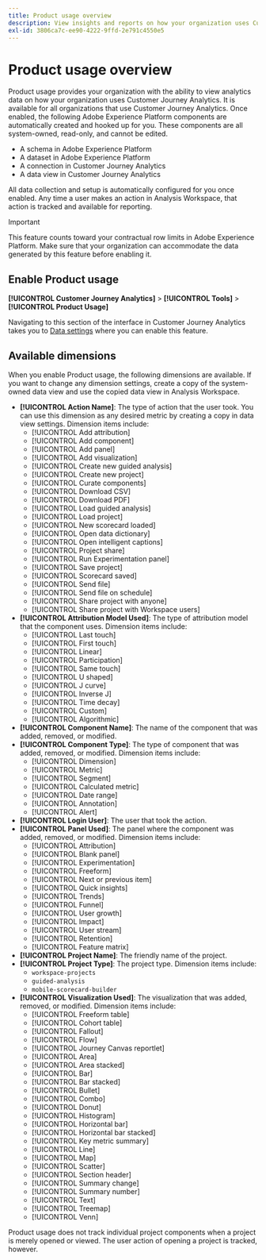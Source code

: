 ```yaml
---
title: Product usage overview
description: View insights and reports on how your organization uses Customer Journey Analytics.
exl-id: 3806ca7c-ee90-4222-9ffd-2e791c4550e5
---
```

# Product usage overview

Product usage provides your organization with the ability to view analytics data on how your organization uses Customer Journey Analytics. It is available for all organizations that use Customer Journey Analytics. Once enabled, the following Adobe Experience Platform components are automatically created and hooked up for you. These components are all system-owned, read-only, and cannot be edited.

* A schema in Adobe Experience Platform
* A dataset in Adobe Experience Platform
* A connection in Customer Journey Analytics
* A data view in Customer Journey Analytics

All data collection and setup is automatically configured for you once enabled. Any time a user makes an action in Analysis Workspace, that action is tracked and available for reporting.

>[!IMPORTANT]
>
>This feature counts toward your contractual row limits in Adobe Experience Platform. Make sure that your organization can accommodate the data generated by this feature before enabling it.

## Enable Product usage

**[!UICONTROL Customer Journey Analytics]** > **[!UICONTROL Tools]** > **[!UICONTROL Product Usage]**

Navigating to this section of the interface in Customer Journey Analytics takes you to [Data settings](data-settings.md) where you can enable this feature.

## Available dimensions

When you enable Product usage, the following dimensions are available. If you want to change any dimension settings, create a copy of the system-owned data view and use the copied data view in Analysis Workspace.

* **[!UICONTROL Action Name]**: The type of action that the user took. You can use this dimension as any desired metric by creating a copy in data view settings. Dimension items include:
  * [!UICONTROL Add attribution]
  * [!UICONTROL Add component]
  * [!UICONTROL Add panel]
  * [!UICONTROL Add visualization]
  * [!UICONTROL Create new guided analysis]
  * [!UICONTROL Create new project]
  * [!UICONTROL Curate components]
  * [!UICONTROL Download CSV]
  * [!UICONTROL Download PDF]
  * [!UICONTROL Load guided analysis]
  * [!UICONTROL Load project]
  * [!UICONTROL New scorecard loaded]
  * [!UICONTROL Open data dictionary]
  * [!UICONTROL Open intelligent captions]
  * [!UICONTROL Project share]
  * [!UICONTROL Run Experimentation panel]
  * [!UICONTROL Save project]
  * [!UICONTROL Scorecard saved]
  * [!UICONTROL Send file]
  * [!UICONTROL Send file on schedule]
  * [!UICONTROL Share project with anyone]
  * [!UICONTROL Share project with Workspace users]
* **[!UICONTROL Attribution Model Used]**: The type of attribution model that the component uses. Dimension items include:
  * [!UICONTROL Last touch]
  * [!UICONTROL First touch]
  * [!UICONTROL Linear]
  * [!UICONTROL Participation]
  * [!UICONTROL Same touch]
  * [!UICONTROL U shaped]
  * [!UICONTROL J curve]
  * [!UICONTROL Inverse J]
  * [!UICONTROL Time decay]
  * [!UICONTROL Custom]
  * [!UICONTROL Algorithmic]
* **[!UICONTROL Component Name]**: The name of the component that was added, removed, or modified.
* **[!UICONTROL Component Type]**: The type of component that was added, removed, or modified. Dimension items include:
  * [!UICONTROL Dimension]
  * [!UICONTROL Metric]
  * [!UICONTROL Segment]
  * [!UICONTROL Calculated metric]
  * [!UICONTROL Date range]
  * [!UICONTROL Annotation]
  * [!UICONTROL Alert]
* **[!UICONTROL Login User]**: The user that took the action.
* **[!UICONTROL Panel Used]**: The panel where the component was added, removed, or modified. Dimension items include:
  * [!UICONTROL Attribution]
  * [!UICONTROL Blank panel]
  * [!UICONTROL Experimentation]
  * [!UICONTROL Freeform]
  * [!UICONTROL Next or previous item]
  * [!UICONTROL Quick insights]
  * [!UICONTROL Trends]
  * [!UICONTROL Funnel]
  * [!UICONTROL User growth]
  * [!UICONTROL Impact]
  * [!UICONTROL User stream]
  * [!UICONTROL Retention]
  * [!UICONTROL Feature matrix]
* **[!UICONTROL Project Name]**: The friendly name of the project.
* **[!UICONTROL Project Type]**: The project type. Dimension items include:
  * `workspace-projects`
  * `guided-analysis`
  * `mobile-scorecard-builder`
* **[!UICONTROL Visualization Used]**: The visualization that was added, removed, or modified. Dimension items include:
  * [!UICONTROL Freeform table]
  * [!UICONTROL Cohort table]
  * [!UICONTROL Fallout]
  * [!UICONTROL Flow]
  * [!UICONTROL Journey Canvas reportlet]
  * [!UICONTROL Area]
  * [!UICONTROL Area stacked]
  * [!UICONTROL Bar]
  * [!UICONTROL Bar stacked]
  * [!UICONTROL Bullet]
  * [!UICONTROL Combo]
  * [!UICONTROL Donut]
  * [!UICONTROL Histogram]
  * [!UICONTROL Horizontal bar]
  * [!UICONTROL Horizontal bar stacked]
  * [!UICONTROL Key metric summary]
  * [!UICONTROL Line]
  * [!UICONTROL Map]
  * [!UICONTROL Scatter]
  * [!UICONTROL Section header]
  * [!UICONTROL Summary change]
  * [!UICONTROL Summary number]
  * [!UICONTROL Text]
  * [!UICONTROL Treemap]
  * [!UICONTROL Venn]

Product usage does not track individual project components when a project is merely opened or viewed. The user action of opening a project is tracked, however.
